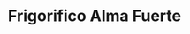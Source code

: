 ---
title: "Frigorifico Alma Fuerte"
url: /ciudad-autonoma-de-buenos-aires/frigorifico-alma-fuerte/
shop: Feinkost
---